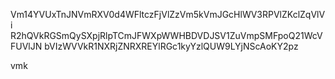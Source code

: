 Vm14YVUxTnJNVmRXV0d4WFltczFjVlZzVm5kVmJGcHlWV3RPVlZKclZqVlVi
R2hQVkRGSmQySXpjRlpTCmJFWXpWWHBDVDJSV1ZuVmpSMFpoQ21WcVFUVlJN
bVIzWVVkR1NXRjZNRXREYlRGc1kyYzlQUW9LYjNScAoKY2pz

vmk